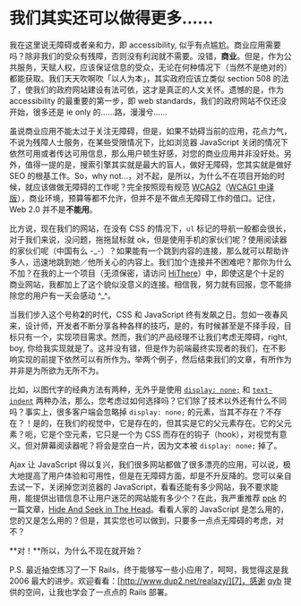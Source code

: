 # 我们其实还可以做得更多……

我在这里说无障碍或者亲和力，即 accessibility, 似乎有点尴尬。商业应用需要吗？除非我们的受众有残障，否则没有利润就不需要。没错，**商业**。但是，作为公共服务，天赋人权，应该保证信息的受众，无论在何种情况下（当然不是绝对的）都能获取。我们天天吹啊吹「以人为本」，其实政府应该立类似 section 508 的法了，使我们的政府网站建设有法可依，这才是真正的人文关怀。遗憾的是，作为 accessibility 的最重要的第一步，即 web standards，我们的政府网站不仅还没开始，很多还是 ie only 的……路，漫漫兮……

虽说商业应用不能太过于关注无障碍，但是，如果不妨碍当前的应用，花点力气，不说为残障人士服务，在某些受限情况下，比如浏览器 JavaScript 关闭的情况下依然可用或者传达可用信息，那么用户顿生好感，对您的商业应用并非没好处。另外，值得一提的是，搜索引擎其实就是最大的盲人，做好无障碍，您其实就是做好 SEO 的根基工作。So，why not...，对不起，是所以，为什么不在项目开始的时候，就应该做做无障碍的工作呢？完全按照现有规范 [WCAG2][0]（[WCAG1 中译版][1]），商业环境，预算等都不允许，但并不是不做点无障碍工作的借口。记住，Web 2.0 并不是**不能用**。

比方说，现在我们的网站，在没有 CSS 的情况下，`ul` 标记的导航一般都会很长，对于我们来说，没问题，拖拖鼠标就 ok，但是使用手机的家伙们呢？使用阅读器的家伙们呢（中国有么 -\_-）？如果能有一个跳到内容的连接，那么就可以帮助许多人，迅速地跳到她／他所关心的内容上。我们加个连接并不困难吧？那你为什么不加？在我的上一个项目（无须保密，请访问 [HiThere][2]）中，即使这是个十足的商业网站，我都加上了这个貌似没意义的连接。相信我，努力就有回报，您不能排除您的用户有一天会感动 ^\_^。

当我们步入这个号称**2**的时代，CSS 和 JavaScript 终有发飙之日。忽如一夜春风来，设计师，开发者不断分享各种各样的技巧，是的，有时候甚至是不择手段，目标只有一个，实现项目需求。然而，我们的产品经理不让我们考虑无障碍，right, boy, 你给我实现就是了。这并没有错，但是作为前端最终实现者的我们，在不影响实现的前提下依然可以有所作为。举两个例子，然后结束我们的文章，有所作为并非是为所欲为无所不为。

比如，以图代字的经典方法有两种，无外乎是使用 [`display: none;`][3] 和 [`text-indent`][4] 两种办法，那么，您考虑过如何选择吗？它们除了技术以外还有什么不同吗？事实上，很多客户端会忽略掉 `display: none;` 的元素，当其不存在？不存在？！是的，在我们的视觉中，它是存在的，但其实是它的父元素存在。它的父元素？呃，它是个空元素，它只是一个为 CSS 而存在的钩子（hook），对视觉有意义。但对屏幕阅读器呢？将会是空白一片，因为文本被 `display: none;` 掉了。

Ajax 让 JavaScript 得以复兴，我们很多网站都做了很多漂亮的应用，可以说，极大地提高了用户体验和可用性，但是在无障碍方面，却是不升反降的。您可以亲自去试一下，关闭掉您浏览器的 JavaScript，看看还能有多少网站，我不要求能用，能提供出错信息不让用户迷茫的网站能有多少个？在此，我严重推荐 [ppk][5] 的一篇文章，[Hide And Seek in The Head][6]。看看人家的 JavaScript 是怎么用的，您的又是怎么用的？但是，其实您也可以做到，只要多一点点无障碍的考虑，对不？

**对！**所以，为什么不现在就开始？

P.S. 最近抽空练习了一下 Rails，终于能够写一些小应用了，呵呵，我觉得这是我 2006 最大的进步。欢迎看看：[http://www.dup2.net/realazy/][7]，感谢 [qyb][8] 提供的空间，让我也学会了一点点的 Rails 部署。

[0]: http://www.w3.org/TR/wcag2-req/
[1]: http://www.junchenwu.com/WAI/wai-pageauth.html
[2]: http://hithere.com/
[3]: http://www.stopdesign.com/articles/replace_text/
[4]: http://phark.typepad.com/phark/2003/08/accessible_imag.html
[5]: http://quirksmode.org
[6]: http://24ways.org/2006/hide-and-seek-in-the-head
[7]: http://www.dup2.net/realazy/
[8]: http://dup2.org/blog/
